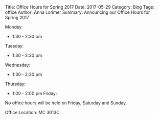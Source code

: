 Title: Office Hours for Spring 2017
Date: 2017-05-29
Category: Blog
Tags: office
Author: Anna Lorimer
Summary: Announcing our Office Hours for Spring 2017

Monday:

- 1:30 - 2:30 pm

Tuesday:

-  1:30 - 2:30 pm

Wednesday:

- 1:30 - 2:30 pm

Thursday:

- 1:00 - 2:00 pm
Friday:


No office hours will be held on Friday, Saturday and Sunday.

Office Location:
MC 3013C
